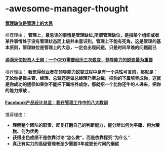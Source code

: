# -awesome-manager-thought


#### [管理缺位是管理上的大忌](other/README.md)


推荐理由： **管理上，最忌讳的事情是管理缺位,所谓管理缺位，是指某个组织或者某件事情处于没有管理状态而上级并未意识到。管理上不能有死角，这是管理的基本原则，管理缺位是管理上的大忌，一定会出现问题，只是时间早晚的问题而已**


#### [滴滴天使投资人王刚：一个CEO需要经历三次蜕变，领导能力的蜕变最为重要](didi/README.md)


推荐理由： **我觉得创业者在领导能力蜕变过程中是有一个共性可言的，那就是： 无论你是做主管、经理、总监还是做总经理乃至总裁，把你的下属培养成你，这就是你成功的捷径如果你不能把下属培养成你，那就招一个比你还牛的人进来，把你的能力撑破** 。


#### [Facebook产品设计总监：我在管理工作中的八大教训](facebook/README.md)


推荐理由： 
- **理解整个团队的职责，反复打磨自己的判断能力，能分辨出何为平庸、何为糟糕、何为优秀**
- **获得出色成绩不是依靠讨论“怎么做”，而是依靠探究“为什么”**.
- **真正有实力的高级管理者至少需要3年或更长时间的磨砺**
